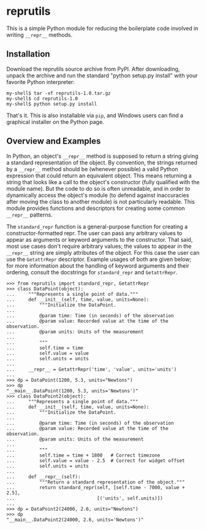 reprutils
=========

This is a simple Python module for reducing the boilerplate code
involved in writing `__repr__` methods.

Installation
------------

Download the reprutils source archive from PyPI. After downloading,
unpack the archive and run the standard "python setup.py install" with
your favorite Python interpreter:

    my-shell$ tar -xf reprutils-1.0.tar.gz
    my-shell$ cd reprutils-1.0
    my-shell$ python setup.py install

That's it. This is also installable via `pip`, and Windows users can find
a graphical installer on the Python page.

Overview and Examples
---------------------

In Python, an object's `__repr__` method is supposed to return a string
giving a standard representation of the object. By convention, the
strings returned by a `__repr__` method should be (whenever possible) a
valid Python expression that could return an equivalent object. This
means returning a string that looks like a call to the object's
constructor (fully qualified with the module name). But the code to do
so is often unreadable, and in order to dynamically access the object's
module (to defend against inaccuracies after moving the class to another
module) is not particularly readable. This module provides functions and
descriptors for creating some common `__repr__` patterns.

The `standard_repr` function is a general-purpose function for creating
a constructor-formatted repr. The user can pass any arbitrary values
to appear as arguments or keyword arguments to the constructor. That
said, most use cases don't require arbitrary values; the values to
appear in the `__repr__` string are simply attributes of the object. For
this case the user can use the `GetattrRepr` descriptor. Example usages
of both are given below; for more information about the handling of
keyword arguments and their ordering, consult the docstrings for
`standard_repr` and `GetattrRepr`.

    >>> from reprutils import standard_repr, GetattrRepr
    >>> class DataPoint(object):
    ...     """Represents a single point of data."""
    ...     def __init__(self, time, value, units=None):
    ...         """Initialize the DataPoint.
    ...
    ...         @param time: Time (in seconds) of the observation
    ...         @param value: Recorded value at the time of the observation.
    ...         @param units: Units of the measurement
    ...
    ...         """
    ...         self.time = time
    ...         self.value = value
    ...         self.units = units
    ...
    ...     __repr__ = GetattrRepr('time', 'value', units='units')
    ...
    >>> dp = DataPoint(1200, 5.3, units="Newtons")
    >>> dp
    "__main__.DataPoint(1200, 5.3, units='Newtons')"
    >>> class DataPoint2(object):
    ...     """Represents a single point of data."""
    ...     def __init__(self, time, value, units=None):
    ...         """Initialize the DataPoint.
    ...
    ...         @param time: Time (in seconds) of the observation
    ...         @param value: Recorded value at the time of the observation.
    ...         @param units: Units of the measurement
    ...
    ...         """
    ...         self.time = time + 1800   # Correct timezone
    ...         self.value = value - 2.5  # Correct for widget offset
    ...         self.units = units
    ...
    ...     def __repr__(self):
    ...         """Return a standard representation of the object."""
    ...         return standard_repr(self, [self.time - 7000, value + 2.5],
    ...                              [('units', self.units)])
    ...
    >>> dp = DataPoint2(24000, 2.6, units="Newtons")
    >>> dp
    "__main__.DataPoint2(24000, 2.6, units='Newtons')"
